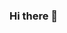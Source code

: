 ### Hi there 👋

<!--
**Joshua-Kiprop/Joshua-Kiprop** is a ✨ _special_ ✨ repository because its `README.md` (this file) appears on your GitHub profile.

Here are some ideas to get you started:
- 🌱 I’m currently learning : Graphic Designing
- 💬 Ask me about: Graphic Design
- 📫 How to reach me: joshuakiprop763@gmail.com
- 😄 Pronouns: He/She
- ⚡ Fun fact: Did you know honey never spoil
-->
